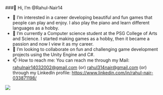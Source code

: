 ###👋 Hi, I’m @Rahul-Nair14
- 👀 I’m interested in a career developing beautiful and fun games that people can play and enjoy. I also play the piano and learn different languages as a hobby.
- 🌱 I’m currently a Computer science student at the PSG College of Arts and Science. I started making games as a hobby, then it became a passion and now I view it as my career.
- 💞️ I’m looking to collaborate on fun and challenging game development projects using the Unity Engine and C#. 
- 📫 How to reach me: You can reach me through my Mail: rahulnair14032002@gmail.com (or) rahul314nair@gmail.com (or) through my LinkedIn profile: https://www.linkedin.com/in/rahul-nair-033871198/

<img src = "https://github-readme-stats.vercel.app/api?username=Rahul-Nair14&&show_icons=true&title_color=ffffff&icon_color=bb2acf&text_color=daf7dc&bg_color=151515">


